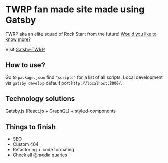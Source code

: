 # TWRP fan made site made using Gatsby

TWRP aka an elite squad of Rock Start from the future! [Would you like to know more?](https://www.reddit.com/r/TWRP/wiki/lore)

Visit [Gatsby-TWRP](https://trailblazingfive.github.io/gatsby-twrp-site/)

## How to use?

Go to `package.json` find `"scripts"` for a list of all scripts. Local development via `gatsby develop` default port `http://localhost:8000/`.

## Technology solutions

Gatsby.js (React.js + GraphQL) + styled-components

## Things to finish
* SEO
* Custom 404
* Refactoring + code formating
* Check all @media quaries
